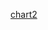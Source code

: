 [chart2](https://echarts.apache.org/examples/en/editor.html?c=dynamic-data2&code=PQKgUAxg9gNjCmEAu8AmACVBDJX0FcBnASwDsBzALjEilMKXQCd4BHfeBgfSWIFt46ALzpS8AO7oAIjngAKAJQA6JFACSAZQDyGpEzLlFteoxaEADnUKCRWcVmKM5dh4wBm8JBAAWcgETeSEjmhJTAwGIAHkRKUFgkhErEUMAAbgCMwND08PREwHpY9FjIyfQA_DD8jkLpAGRQbm7WSEIADH4KygBWhHRG2QzoMLLcSJE8_DbMnJY5KkxFhCW8VgDabQC6KlMMWHzmxn0ISjBQhgBS2gBySgz6FMRuAJ5yAN5g6MOjSDwTvAIADSfGbsTi_AHwYFfEYoMYTLDkeBcPihUQSaSyOQsMFjKYKdAAWnRkhkKDksPBf0mAgUwIAvl0wCBgDRUBgRGsaG8_JT4TT4H5KH4AExtEUAFkJbQA7IT0gAOAAqbXSlFllAAzAA2ABafkBfhxHDxAiFovFUtl8uVqvVMsoEplSk1AE4RfrDXyIQikSjCEL0uk3SL6cCed7qZDzWLJdK5YqVWrNQBWLUeg1GtgmiFTGOW-M2pNatMS11KEWatqe3k_amI5GowMyyttMNgCN18YC_Nx62J8XqkWUFN6zPGqnR4Wxq0J23DtqayjpbUukUpmuR7sN_1CsWa9ftztwn096cF_vz5cSoc1iemwXnvtzlXD9fq9JKIPpTdd32NgNKG1FNXW_I9axPKM8yfWci0HTUHQlH9x2zSdoItZ84OHJCtQVL90mrTMt3_XdKErGUgzbcMIMnf50JnQsB2HFMlxYu9UIfXtYKYkcbzaVcRTFX9IO3P0m2XA8xXA4izww7jbSXfjHWQw171zM0YMYhT1W1EcRSUFjXWE2iuB3cSg0M6S_1khjLxVJcxTIwjVI49THzkrT7KcrVVwVVNjP5MzAJXPyUyskS6I0jy7MXLU1RTDcUNxNyuM82LUxHNoXXSDMvWsoK91TTUcvCkyp2il90pvJD2OSmyL0qpcJWq_SFQIgLTwKoDVTaqiOxo_lytsxqtVdMiFVqnN6swgdWKaiUlDaBUZQ6-sxMAhVRyWmVSsG-iGrgvjSwmpKpqGg6Bz43SEqUCV-NW0SAKFbUZTu7VdtPc6ZttG90jGlMJUmtCouGw7vJFcsQoekjxNTEKPqgkGLp-ktRqBzjNJim8Mput0VIGzr1sDbU8YR7svvklUWo_dGUsxyrqpvEU8JTdIVqI_KievGVWZ26iZIptKbxYvTaemym2mFvj9NdSXodMrmCNliUyci9zQYHNM2jTVmxcFmKtd0_iKza-WuvSFNmfSVXxbStNFTIxKXLq_XKvthVcKUbVtbNxWdW1m3XbgtMIbI3Ksxd_bvpVEOxoQpQFUrX2nuXFNE81QOo4ltNNQ99rTuB9XkZj3D0y_Jbk9IwSCIVTOkej7XHWx9nnbOrO7cdB1JSUV0FWcgm1pTlcZV7vrjzK9uDcysjNT1ye3ZHXTgwT5bK9hlMluWuui4bnWl2Kuf64lo2Pc1BaFQlE68oihWU9l3PL-31KYqXh1dYLjGKrg3TBMXr8JVnhzG-XUqyswAU_em38fLKUPjvY-0C05ewlE7Aej1SJs21MgiBX8By6TdLxWBz9Kq6WQY6fS_s16ATPn5b22CNa2mum0EcRkP50xwQw3iYdbquhbqgmGgF9xlj5v1AW884IOkbsgwhkCBwSKNpqbhKCZLmwvq6MK_NrJB1kcuPOY5W6FyIeInRTcV56L4bfKuCorHvQ0TfLRtou7VRYfoz-9CVRdy7imRa4pKGBi2uKOhxcNQigkfjNStsYoOh1Mucs2oL6-JHGnOJKtbETyPmlLuHsQLSPYe4x0WtnTamDAk10cSikZ1SXtdJkStRvxQeE-xeSAbLiyjKA-QCTJdR4SmNp1tKmfTEdo1m-ScluKWvaCSPcAElOZq6cB_TEZwLSnnPO_cGmDNtB7RyZYXSlISRbV0bobEiM0RslUp8Q5hNchEyqFzHRZRJoDDpgVFalLPoEhuHs7rXlGUEr52Msoihegk9c2ogXCPHlUpZMUsmsTMes6ptzOFBgMjlfZCUSoLPJmctoY1JFPJcWwsZeKdblllAS8x5sN6vQ-RLMabNam_IbvS0-eEDxKM5incph4sVq0MQOMazMdJMrpeNMiC0eb92UYrZaG9aVpTjgucOCLoWVTjlE1cyCOXAK5pqM-Wr5UxTjr9K-Ec26IrgmNCUeCBK4oSW0xOuLDVqtqT81hNzLWJNTgZCU4dpVDyWhbX1zrPWkOme6xpBEdLetetqzpitKwhKwbyj1iYo1BnGiKzy6asnOjaWY_1pFmo8J1CGtNTCqydyzXZKNxV1QKOZoA6-8ah5gr8mW5UUbvnZIjWcrtfFPw132YnGuHalRRpFta6tL4J2sXLBvKVnL0GpjaGPcxka1SxVVNOosGbG5nwrGxZ5hMh4sXXBUk5di-2bp_sq65G7lyZIMsBBJ2o32jnUZetJqrd2bsFWs-916yISOdAAilhbzL8Veu8lND6M2-p3Wm5MOs8JAr9Uu8yyCwVgrHRm9Iv0KUqv5Z2tUzVO4m3Axh4KfkDwX1w2qFcWoAORwtUhkcc0vwURBZKYqFF6Ouv8r21jnaFyCtXAhAtVHAygWDDKY5kKBnCfHQuLZzHzU_rTW-e2sTt3HsHug1UpTVS4ewkwy2iGRNN3VFlIM6GdVDysbZkzI4Paygs8plzZFPzunxhB4KZYRR9K_VC4j46lzpt4URmRnbwsVoUZfST9n0GYIVPJ9dfbwuIXqYBpTwZgPqjJfEvTaDxKjjunR2DGWYmOibWagx0Wwuo0Qe6ONLy748xa7hhydT3N5bI7nW6driv8MDKus-TrKu5f3rC3rrEB0JzUSUzeajcN8XC84urrji74fVHvBOmD0UJZScFxTGnO2_RIXeljZ3x0mpaV7Nzw2LHiWsbKVbZE8Wmqi7knbod1xex6fsuTPT3sZUE4S1N53S7M04xtvzzZeOune9amBQmbs7adNZhbi6kvmV7rLd7CUw69eFjnVccTWsnvQdazauHDbsd6wU-0XtJT7OtZKOnqd7SM_BnhOJpr4fphCrXSb6P3a4R52fLUCitolISltTnQrdMQ8jaWPi58iklJJqloLCnFmhYtp3etPORY3UEnDqTylBIQ1w0bUs2XrsG6NkbbzPN9nam6bb6r-cVd9qXoK_SLFeGC5ykHr3da2a9bwcmBai5g-W7ZnHr3AD7lR6s5LHuPintdUlLLUMounfsZGWjwvpvVy832RbNmuHQkfd6xInO5Yz4W9xwIjezea_qmqrV77biGUO1lKi2rgu-7IODJ3h2CF69ivw4eyjrehQ9JbADTverM0l4awy6JiCdSU_0-JQLi5gKd9IRDafYbY9CWz4rDeUkC-b7fkzB36mDeP5q0oNp8eF86M_7h1z11n96sftXMHQcpFo5kgdcVjs9dsVctVNmFestkGNPweN9lBJ5kTt9dN9T5wsrlHdsDoEkIE5FQQUa5FQ_98llwrsX8CDT9IZ8MgcgxoD0s4Ci935fdWDmlB9c5h8E9tcL0YC-VN8SV18OD0cRDmoP9wdKVFYXpUxcN6VQletFCvMe4-4QVcU-4FDHY68N8ftBUdZPw04W8W0q51wFQkd799D0xHQNte9ts457YZdNo2dkFacrC-8rVWJACtto4_orMUUxREtTDzIwV-JtCRYgVlCi9kEDJUt9k1FUsx1HI7QN53MUjDCkEv8QiBEkJMEIUWCbsMjic9C3FHIHYQkP8K5r8U4ZRNoZQlpkimEMc8CaDclHIhULZy4BdLc2okJGiPDi4OimY1MgCyiK1QC-dvZ7U6i3011RElMOjro7CcsiimEUc_oKwhtm02t0EVxxQJtMDYC1iPtgN0izNhZWpDl0VzDDkmi4oYl0jN0c48IR4ejv8xQQI3j7i60DwnjH09IvwSYQU6jVQSZ7jfVxV_igUPspDfNLcgVkFekITLj_iMoAEE5AcajSJQFFQQdBjo5tkvlWixihjSNsYvFD8Ek9UAZD9kjN0tl4VVjQtAtOFVQDJc4QTUwWIRcjihD2iY8Sx0iFwUMvZE5h0aFE56TmERxItmSGtf4HYwCEp3icjRs1EVTki3wmoVj8D2i3xFUxTeDv8z4dR20CTKZf4EI0ZSihjhxc5pcE4ywEkAZVEy1XRXxjEnREMPTBx_DB8ilgjdiD9-IVx3TPTrSqwfSIzEI8J8Mcc1SdF4zwzBwywatozUz_o2UdR0U9U0sFiNNfTmItke95ScEizPMBs_JVTgzgo05c4UzFI34mS9SNZfTYsyJVxFw7NEyLYxt88-TU12z8sSDbSZphyhVKjyJX13QEJGzUYcyxzuJhyHSlpvF59ezLZV1mCCz-VhyUcEMlzGJ9zrpQMojsTzJaT8zTlWNhyidAsMzvCfIP91CLy6zQSUy-Iu4Wy2i2yqZ1QkCvwr8diqdStWY79BytFfS7sVwMymY3wFoKE3y9xL5_ZPzOz0w4LoFB9L54Tv8elXTddCi9z_zK1BIsKyNYjfUNzayhRUsz4OcLTjz_y0yz8jz-xoK2SbNFwQTKIBDiKZFfT6dqixCSLG4lInRbowVqS5kcMmKOKS5_CfdNsiULohLqsqxy4TDaKnIlYUyQ5roSTfDlyS5K145qVuNgI3t5KEx1LokHz2LbKS4yNFwXRw0QL99AJ2dTT9LlJHQvsyy_zG4uCZYAZ7Vm8V8bL5R1KUd1wMyjYolnRJY98StgoQkxRk1ILBl1KN4EDHLoqVQf5SNB1V1h1fUCJ5ibzCyS4icap8q_pCqEE8JXRZYQUnQR4CcoqGqlJxke1RLBLGqw0m8gxuMCJioiLdyBqlIYTRz-ryzGrmkMT0DIDLZGKsrbzGrVyfDVLxy8klJEECIeydK2Y9VDqUyJE-IArWy1K8l_DJKcoazQLAJDlQJmZzqAS9UMzMlxUXQ2lX1WYEJ-LJr5rgl95CNAqbqNRrTFQE4ZRsidLE5L44b3r3xgKVKhy8kNivER5jTez1wek7iurfTvzRD0aoKmktYsoeFHrPLmwcpqb3qHT2CybsrzkJl2SeYaKnriZZZOaUzXNhxZqWaNrxlHI9UDI0aQ9cUEoILBCMbxlxLwbrrdrxkMoUVgIjruadFZQNb-brxH0MyvlWJPxV0gyta2ZXpTa9aYSRLhbqreqroKwuNkLlwXpE4-Mia2bvl3K7axKJCFoWrNbabU5DN3QUy8USE5TlaTLcVjEIYe4057VxREjw7xUbS5qgrBU84Fo2YUqRsvNeZP05bybY6hUz4Mz1VnzHkXTfVHlU6NjRjjLmLY6NjyweF4ataWrkbPbY7mlRwK6vVl4z48Ley2kkJwyo1Yoj0M6brJ6dZuLcbjq2YxqJ7mi34o7fzZ7mjT59IXog7UqhRUw97V6dCQloza1mjz46iQVlpb6T6U87pz71jWI2UhaQ8_JyDPbZ1RZ6qPSJ0-Im82KPKD7H0DxLD1rqq91ptz7niZ4DIEp9ltZ5cJ6GMlDf7x1UHrxFoRqXbgxVQJqqqSKM1KxGV0HiGdYvEN5tLzbc4qGUGtRhZdTN7dqM01a2Vr7cHDk6j6GcI6qZ6WHySPxsG87nt_NV0LYeHWJG6dqTKM1J1yx2cXSWr2d6HLYJJz6VNnyN4zbg7e4V1ryr0NqcoZ5bwyHtTEkpKRGuoWJrUwowBNgaAjhGBsBcBhBMBUAlA-AsBzBnAhAAA-dANYLAJQFVQEdAYJvzYAb2VdLYBQAAbhoCgHMFWFIDcY-C-FUFgF4HMEoHQDeD0GIHICRCYFyYAHIsBIhiBCBSn2wvhIgABBSptEfJ54cweAMpyEGp6EdAZ4Rpqp3Jlptpsp1ILAGADgUpsJ0gfYdp9AUpgAGXiEYHGHQC4HQD4DIHwDhHCfICgC6ZBGsH0E4FybWEGZmdKaqDEAmcwBwCwFyZcawHpAcfpDiaAA)
